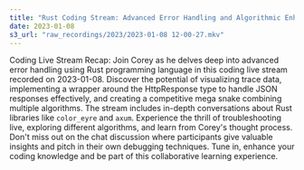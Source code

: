 ```yaml
---
title: "Rust Coding Stream: Advanced Error Handling and Algorithmic Enhancements | Coreyja"
date: 2023-01-08
s3_url: "raw_recordings/2023/2023-01-08 12-00-27.mkv"
---
```


Coding Live Stream Recap: Join Corey as he delves deep into advanced error handling using Rust programming language in this coding live stream recorded on 2023-01-08. Discover the potential of visualizing trace data, implementing a wrapper around the HttpResponse type to handle JSON responses effectively, and creating a competitive mega snake combining multiple algorithms. The stream includes in-depth conversations about Rust libraries like `color_eyre` and `axum`. Experience the thrill of troubleshooting live, exploring different algorithms, and learn from Corey's thought process. Don't miss out on the chat discussion where participants give valuable insights and pitch in their own debugging techniques. Tune in, enhance your coding knowledge and be part of this collaborative learning experience.
